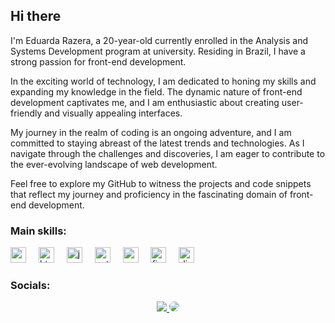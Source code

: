 ## Hi there


<div align="left">
   I'm Eduarda Razera, a 20-year-old currently enrolled in the Analysis and Systems Development program at university. Residing in Brazil, I have a strong passion for front-end development.

In the exciting world of technology, I am dedicated to honing my skills and expanding my knowledge in the field. The dynamic nature of front-end development captivates me, and I am enthusiastic about creating user-friendly and visually appealing interfaces.

My journey in the realm of coding is an ongoing adventure, and I am committed to staying abreast of the latest trends and technologies. As I navigate through the challenges and discoveries, I am eager to contribute to the ever-evolving landscape of web development.

Feel free to explore my GitHub to witness the projects and code snippets that reflect my journey and proficiency in the fascinating domain of front-end development.
</div>



### Main skills:
<div align="left">
  <img src="https://skillicons.dev/icons?i=css" height="25" alt="css3 logo"  />
  <img width="12" />
  <img src="https://skillicons.dev/icons?i=html" height="25" alt="html5 logo"  />
  <img width="12" />
  <img src="https://skillicons.dev/icons?i=js" height="25" alt="javascript logo"  />
  <img width="12" />
  <img src="https://skillicons.dev/icons?i=py" height="25" alt="python logo"  />
  <img width="12" />
  <img src="https://cdn.jsdelivr.net/gh/devicons/devicon/icons/canva/canva-original.svg" height="25" alt="canva logo"  />
  <img width="12" />
  <img src="https://skillicons.dev/icons?i=figma" height="25" alt="figma logo"  />
  <img width="12" />
  <img src="https://skillicons.dev/icons?i=discord" height="25" alt="discord logo"  />
</div>

### Socials:
<div align="center"> 
<a href="https://instagram.com/dudda_ar" target="_blank"><img src="https://img.shields.io/badge/Instagram-%23E4405F.svg?logo=instagram&logoColor=white"</a>
<a href="https://www.twitter.com/dufzinha" target="_blank"><img src="https://img.shields.io/badge/Twitter-%231DA1F2.svg?logo=Twitter&logoColor=white" style="border-radius: 30px" target="_blank"></a> 


